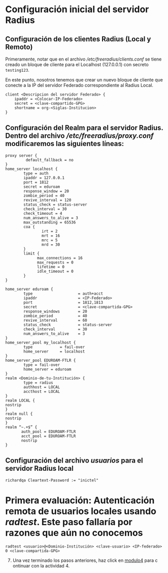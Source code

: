 # Configuración inicial del servidor Radius  

## Configuración de los clientes Radius (Local y Remoto)

Primeramente, notar que en el archivo */etc/freeradius/clients.conf* se tiene creado un bloque de cliente para el Localhost (127.0.0.1) con secreto `testing123`.

En este punto, nosotros tenemos que crear un nuevo bloque de cliente que conecte a la IP del servidor Federado correspondiente al Radius Local.

```
client <Descripcion del servidor Federado> {
	ipaddr = <Colocar-IP-Federado>
	secret = <clave-compartido-GPG>
	shortname = org-<Siglas-Institucion>
}
```
## Configuración del Realm para el servidor Radius. Dentro del archivo */etc/freeradius/proxy.conf* modificaremos las siguientes líneas:
```
proxy server {
         default_fallback = no
}
home_server localhost {
        type = auth
        ipaddr = 127.0.0.1
        port = 1812
        secret = eduroam
        response_window = 20
        zombie_period = 40
        revive_interval = 120
        status_check = status-server
        check_interval = 30
        check_timeout = 4
        num_answers_to_alive = 3
        max_outstanding = 65536
        coa {
                irt = 2
                mrt = 16
                mrc = 5
                mrd = 30
        }
        limit {
              max_connections = 16
              max_requests = 0
              lifetime = 0
              idle_timeout = 0
        }
}

home_server eduroam { 
        type                    = auth+acct 
        ipaddr                  = <IP-Federado>
        port                    = 1812,1813
        secret                  = <clave-compartida-GPG> 
        response_windows        = 20 
        zombie_period           = 40 
        revive_interval         = 60 
        status_check            = status-server 
        check_interval          = 30 
        num_answers_to_alive    = 3 
} 
home_server_pool my_localhost {
        type            = fail-over
        home_server     = localhost
}
home_server_pool EDUROAM-FTLR { 
        type = fail-over 
        home_server = eduroam 
} 
realm <Dominio-de-tu-Institución> { 
        type = radius 
        authhost = LOCAL 
        accthost = LOCAL 
} 
realm LOCAL { 
nostrip 
} 
realm null { 
nostrip 
} 
realm “~.+$” { 
       auth_pool = EDUROAM-FTLR 
       acct_pool = EDUROAM-FTLR
       nostrip 
} 
```
## Configuración del archivo *usuarios* para el servidor Radius local
```
richardqa Cleartext-Password := "inictel"
```

# Primera evaluación: Autenticación remota de usuarios locales usando *radtest*. Este paso fallaría por razones que aún no conocemos

```
radtest <usuario>@<Dominio-Institución> <clave-usuario> <IP-federado> 0 <clave-compartida-GPG>
```
7. Una vez terminado los pasos anteriores, haz click en [modulo4](https://github.com/richardqa/curso-eduroam/blob/master/modulos/actividad4.md) para c
ontinuar con la actividad 4.
	

